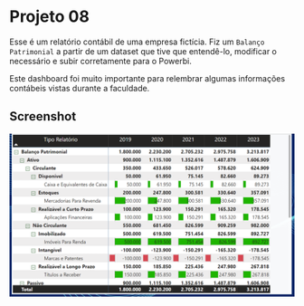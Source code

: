 # Projeto 08

Esse é um relatório contábil de uma empresa fictícia. Fiz um ```Balanço Patrimonial``` a partir de um dataset que tive que entendê-lo, modificar o necessário e subir corretamente para o Powerbi.

Este dashboard foi muito importante para relembrar algumas informações contábeis vistas durante a faculdade.

## Screenshot

![Projeto 8 - Balance Sheet Report](https://raw.githubusercontent.com/gustavo-rossin/powerbi/main/project08_contabil/balance_sheet_dashboard.PNG)
